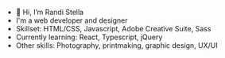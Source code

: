 - 👋 Hi, I’m Randi Stella
- I'm a web developer and designer
- Skillset: HTML/CSS, Javascript, Adobe Creative Suite, Sass
- Currently learning: React, Typescript, jQuery
- Other skills: Photography, printmaking, graphic design, UX/UI

